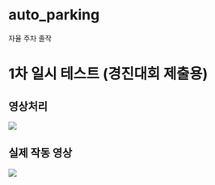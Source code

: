 # auto_parking
자율 주차 졸작

# 1차 일시 테스트 (경진대회 제출용)
## 영상처리
<img src="https://user-images.githubusercontent.com/50041580/152147788-5aefcd86-7fa8-4bd0-9602-544c1435d1f2.gif/"><br>
## 실제 작동 영상
<img src="/tmp_project/test_video/22-02-02 14-33-41 0941.mp4">
